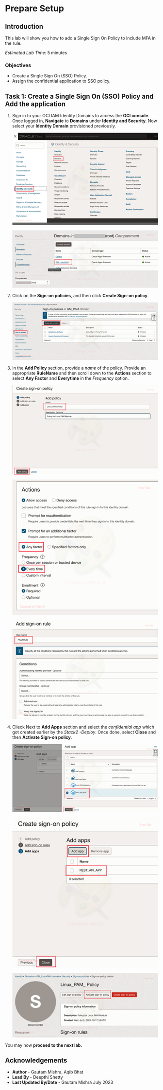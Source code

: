 # Prepare Setup

## Introduction
This lab will show you how to add a Single Sign On Policy to include MFA in the rule.

*Estimated Lab Time:* 5 minutes

### Objectives

-   Create a Single Sign On (SSO) Policy.
-	Assign the confidential application to SSO policy.

		
## Task 1: Create a Single Sign On (SSO) Policy and Add the application

1. Sign in to your OCI IAM Identity Domains to access the **OCI console**. Once logged in, **Navigate** to **Domains** under **Identity and Security**. Now select your **Identity Domain** provisioned previously.

	![identity&security](./images/identity&security.png "identity&security")

	![domains](./images/domains.png "domains")
	
2. Click on the **Sign-on policies**, and then click **Create Sign-on policy**.
	
	![sign-on-policy](./images/sign-on-policy.png "sign-on-policy")

3. In the **Add Policy** section, provide a *name* of the policy. Provide an appropriate **RuleName** and then scroll down to the **Actions** section to select **Any Factor** and **Everytime** in the *Frequency* option.

	![policy-name](./images/policy-name.png "policy-name")

	![frequency](./images/frequency.png "frequency")

	![rule](./images/rule.png "rule")

4. Clieck Next to **Add Apps** section and select the *confidential app* which got created earlier by the *Stack2 -Deploy*. Once done, select **Close** and then **Activate Sign-on policy**.

	![add-apps](./images/add-apps.png "add-apps")

	![close](./images/close.png "close")

	![activate](./images/activate.png "activate")


 You may now **proceed to the next lab.**

## Acknowledgements
* **Author** - Gautam Mishra, Aqib Bhat
* **Lead By** - Deepthi Shetty 
* **Last Updated By/Date** - Gautam Mishra July 2023

